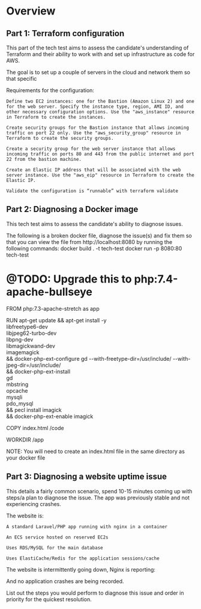# Overview

 
## Part 1: Terraform configuration

This part of the tech test aims to assess the candidate's understanding of Terraform and their ability to work with and set up infrastructure as code for AWS.

The goal is to set up a couple of servers in the cloud and network them so that specific

 

Requirements for the configuration:

    Define two EC2 instances: one for the Bastion (Amazon Linux 2) and one for the web server. Specify the instance type, region, AMI ID, and other necessary configuration options. Use the "aws_instance" resource in Terraform to create the instances.

    Create security groups for the Bastion instance that allows incoming traffic on port 22 only. Use the "aws_security_group" resource in Terraform to create the security groups.

    Create a security group for the web server instance that allows incoming traffic on ports 80 and 443 from the public internet and port 22 from the bastion machine.

    Create an Elastic IP address that will be associated with the web server instance. Use the "aws_eip" resource in Terraform to create the Elastic IP.

    Validate the configuration is “runnable” with terraform validate

 

 
## Part 2: Diagnosing a Docker image

This tech test aims to assess the candidate's ability to diagnose issues.

The following is a broken docker file, diagnose the issue(s) and fix them so that you can view the file from http://localhost:8080 by running the following commands:
docker build . -t tech-test
docker run -p 8080:80 tech-test

 
# @TODO: Upgrade this to php:7.4-apache-bullseye
FROM php:7.3-apache-stretch as app
  
RUN apt-get update && apt-get install -y \
libfreetype6-dev \
libjpeg62-turbo-dev \
libpng-dev \
libmagickwand-dev \
imagemagick \
&& docker-php-ext-configure gd --with-freetype-dir=/usr/include/ --with-jpeg-dir=/usr/include/ \
&& docker-php-ext-install \
gd \
mbstring \
opcache \
mysqli \
pdo_mysql \
&& pecl install imagick \
&& docker-php-ext-enable imagick
  
COPY index.html /code

WORKDIR /app

NOTE: You will need to create an index.html file in the same directory as your docker file

 
## Part 3: Diagnosing a website uptime issue

This details a fairly common scenario, spend 10-15 minutes coming up with steps/a plan to diagnose the issue. The app was previously stable and not experiencing crashes.

The website is:

    A standard Laravel/PHP app running with nginx in a container

    An ECS service hosted on reserved EC2s

    Uses RDS/MySQL for the main database

    Uses ElastiCache/Redis for the application sessions/cache

The website is intermittently going down, Nginx is reporting:

And no application crashes are being recorded.

List out the steps you would perform to diagnose this issue and order in priority for the quickest resolution.

 

 
